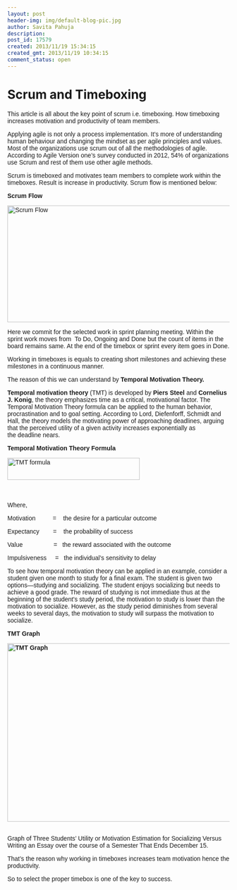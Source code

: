 ```yaml
---
layout: post
header-img: img/default-blog-pic.jpg
author: Savita Pahuja
description: 
post_id: 17579
created: 2013/11/19 15:34:15
created_gmt: 2013/11/19 10:34:15
comment_status: open
---
```


# Scrum and Timeboxing

<p><span style="font-family: arial, helvetica, sans-serif;font-size: 14px">This article is all about the key point of scrum i.e. timeboxing. How timeboxing increases motivation and productivity of team members.</span></p>
<p><span style="font-family: arial, helvetica, sans-serif">Applying agile is not only a process implementation. It’s more of understanding human behaviour and changing the mindset as per agile principles and values. Most of the organizations use scrum out of all the methodologies of agile. According to Agile Version one’s survey conducted in 2012, 54% of organizations use Scrum and rest of them use other agile methods.</span></p>
<p><span style="font-family: arial, helvetica, sans-serif;font-size: 14px">Scrum is timeboxed and motivates team members to complete work within the timeboxes. Result is increase in productivity. Scrum flow is mentioned below:</span></p>
<p><span style="font-family: arial, helvetica, sans-serif;font-size: 14px"><b>Scrum Flow</b></span></p>
<p><span style="font-family: arial, helvetica, sans-serif;font-size: 14px"><a href="http://xebee.xebia.in/wp-content/uploads/2013/11/Scrum-Flow.jpg"><img class="aligncenter size-full wp-image-17582" alt="Scrum Flow" src="http://xebee.xebia.in/wp-content/uploads/2013/11/Scrum-Flow.jpg" width="664" height="265" /></a></span>
<p style="text-align: left"><span style="font-family: arial, helvetica, sans-serif;font-size: 14px">Here we commit for the selected work in sprint planning meeting. Within the sprint work moves from  To Do, Ongoing and Done but the count of items in the board remains same. At the end of the timebox or sprint every item goes in Done.</span></p>
<span style="font-family: arial, helvetica, sans-serif;font-size: 14px">Working in timeboxes is equals to creating short milestones and achieving these milestones in a continuous manner.</span></p>
<p><span style="font-family: arial, helvetica, sans-serif;font-size: 14px">The reason of this we can understand by <b>Temporal Motivation Theory.</b></span></p>
<p><span style="font-family: arial, helvetica, sans-serif;font-size: 14px"><b>Temporal motivation theory</b> (TMT) is developed by <b>Piers Steel </b>and <b>Cornelius J. Konig</b>, the theory emphasizes time as a critical, motivational factor. The Temporal Motivation Theory formula can be applied to the human behavior, procrastination and to goal setting. According to Lord, Diefenforff, Schmidt and Hall, the theory models the motivating power of approaching deadlines, arguing that the perceived utility of a given activity increases exponentially as the deadline nears.</span></p>
<p><span style="font-family: arial, helvetica, sans-serif;font-size: 14px"><b>Temporal Motivation Theory Formula</b></span></p>
<p><span style="font-family: arial, helvetica, sans-serif;font-size: 14px"><a href="http://xebee.xebia.in/wp-content/uploads/2013/11/TMT-formula.jpg"><img class="alignleft size-medium wp-image-17583" alt="TMT formula" src="http://xebee.xebia.in/wp-content/uploads/2013/11/TMT-formula-300x50.jpg" width="300" height="50" /></a></span></p>
<p><span style="line-height: 1.5em;font-family: arial, helvetica, sans-serif;font-size: 14px"> </span></p>
<p><span style="font-family: arial, helvetica, sans-serif;font-size: 14px">Where,</span></p>
<p><span style="font-family: arial, helvetica, sans-serif;font-size: 14px">Motivation          =    the desire for a particular outcome</span></p>
<p><span style="font-family: arial, helvetica, sans-serif;font-size: 14px">Expectancy        =    the probability of success</span></p>
<p><span style="font-family: arial, helvetica, sans-serif;font-size: 14px">Value                  =   the reward associated with the outcome</span></p>
<p><span style="font-family: arial, helvetica, sans-serif;font-size: 14px">Impulsiveness     =   the individual’s sensitivity to delay</span></p>
<p><span style="font-family: arial, helvetica, sans-serif;font-size: 14px">To see how temporal motivation theory can be applied in an example, consider a student given one month to study for a final exam. The student is given two options—studying and socializing. The student enjoys socializing but needs to achieve a good grade. The reward of studying is not immediate thus at the beginning of the student's study period, the motivation to study is lower than the motivation to socialize. However, as the study period diminishes from several weeks to several days, the motivation to study will surpass the motivation to socialize.</span></p>
<p><span style="font-family: arial, helvetica, sans-serif;font-size: 14px"><b>TMT Graph</b><b>  </b></span></p>
<p><span style="font-family: arial, helvetica, sans-serif;font-size: 14px"><b><a href="http://xebee.xebia.in/wp-content/uploads/2013/11/TMT-Graph.jpg"><img class="aligncenter size-full wp-image-17584" alt="TMT Graph" src="http://xebee.xebia.in/wp-content/uploads/2013/11/TMT-Graph.jpg" width="698" height="405" /></a>       </b></span></p>
<p><span style="font-family: arial, helvetica, sans-serif;font-size: 14px"><b></b>Graph of Three Students’ Utility or Motivation Estimation for Socializing Versus Writing an Essay over the course of a Semester That Ends December 15.</span></p>
<p><span style="font-family: arial, helvetica, sans-serif;font-size: 14px">That’s the reason why working in timeboxes increases team motivation hence the productivity.</span></p>
<p><span style="font-family: arial, helvetica, sans-serif;font-size: 14px">So to select the proper timebox is one of the key to success.</span></p>